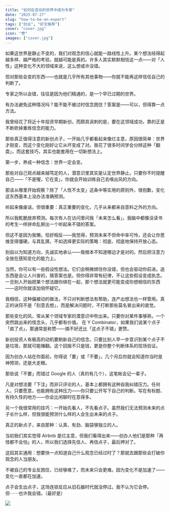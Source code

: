 ```yaml
---
title: "如何在变动的世界中成为专家"
date: "2025-07-27"
slug: "how-to-be-an-expert"
tags: ["创业", "好文推荐"]
cover: "cover.jpg"
icon: "😎"
images: ["cover.jpg"]
---
```

如果这世界是静止不变的，我们对观念的信心就能一路线性上升。某个想法经得起越多样、越严格的考验，就越可能是真的。许多人其实默默相信这一点——对「人性」这种变化不大的领域来说，这么想或许没错。



但对那些会变的东西——也就是几乎所有其他事物——你就不能再这样信任自己的判断了。



专家之所以会错，往往是因为他们精通的，是一个早已过期的世界。



有办法避免这种情况吗？能不能不被过时信念困住？答案是——可以，但得靠一点方法。



我曾经花了将近十年投资早期新创，而颇具讽刺的是，要在这领域成功，靠的正是不断砍掉重练信念的能力。



那些真正值得注意的新创点子，一开始几乎都看起来像烂主意，原因很简单：世界才刚变，而这个变化刚好让它从坏变成了对。我花了很多时间学会分辨这种「翻盘」，而这套技巧，其实也能套用在一切新想法上。



第一步，养成一种信念：世界一定会变。



那些对自己观点越来越笃定的人，潜意识里其实是认定世界静止。只要你不时提醒自己——「不是喔，它在变」，你就会开始训练自己去嗅出风的方向。



那该从哪里开始观察？除了「人性不太变」这条中等实用的原则外，很抱歉，变化这东西基本上没办法准确预测。



听起来像废话，但很重要：真正重要的变化，几乎从来都来自意料之外的方向。



所以我乾脆放弃预测。每次有人在访问里问我「未来怎么看」，我脑中都像没读书的考生一样拼命乱掰出一个听起来不错的答案。



但这不是因为我懒。恰好相反——我觉得，预测未来不但命中率可怜，还会让你思维变得僵硬。与其乱猜，不如选择更实际的策略：彻底、彻底地保持开放心态。



别自以为知道方向，先诚实地承认——我根本不知道哪边才是对的。然后把注意力全放在感知变化的能力上。



当然，你可以有一些假设性想法。它们会稍微绑住你没错，但也会驱动你前进。追东西是会让人兴奋的，猜答案也是。但你得非常有纪律，不让这些假设变成执念。
一旦别人开始把某个想法跟你绑在一起，那个想法就更可能变成你想相信的东西——这时你就该加倍怀疑它。



我相信，这种偏被动的做法，不只对判断想法有帮助，连产出想法也一样管用。真正的诀窍不是「刻意去想」，而是解决问题时，不打断那些莫名冒出来的直觉。



那些变化的风，常从某个领域专家的潜意识中吹出来。只要你对某件事够熟，一个突然跳出来的怪念头，几乎都有价值。
在 Y Combinator，如果我们说某个点子「疯了点」，那通常是称赞——搞不好还比「这点子不错」更赞。



新创投资人有极高的动机要刷新自己的信念。只要比别人早一步意识到某个点子不是垃圾，那就可能赚翻。这个回报不只是钱，更是你整个判断体系的现场验证。



因为创办人站在你面前，你得说「要」或「不要」，几个月后你就会知道你当时是神预测，还是大走眼。



那些说「不要」而错过 Google 的人（真的有几个），这笔帐会记一辈子。



凡是对想法要「下注」而非只评论的人，基本上都拥有这种自我纠错压力。任何人，只要愿意，也能拥有这种压力——你只要公开写下自己的判断。写在有标题、有持久性的地方——你会比闲聊时在意得多。



另一个我很常用的技巧：一开始先看人，不先看点子。虽然我们无法预测未来的点子长什么样，但我很能预测什么样的人会生出未来的点子。



真正的新点子，来自那种：认真、有劲、脑袋够独立的人。



当初我们其实觉得 Airbnb 是烂主意，但我们看得出来——创办人他们是那种「再怪都不会怕」的人，所以我们选择先信人、再信点子，最后押对了。



这招其实通用：想要快一点知道自己什么观念已经过时了？那就去跟那些会打破你观念的人当朋友。



不被自己的专业反困住，已经够难了，而未来只会更难。因为变化不是加速了——变化一直都在加速。



点子会生出点子，这场连锁反应从旧石器时代就没停过。我不认为它会停。
但⋯⋯也许我会错。（最好是）




![](https://prod-files-secure.s3.us-west-2.amazonaws.com/112d0858-5090-4d34-a606-b75eb8d65fd2/46476355-9cf3-4e99-9b7a-3531bc426380/1000202064.png?X-Amz-Algorithm=AWS4-HMAC-SHA256&X-Amz-Content-Sha256=UNSIGNED-PAYLOAD&X-Amz-Credential=ASIAZI2LB4664EFYA633%2F20250913%2Fus-west-2%2Fs3%2Faws4_request&X-Amz-Date=20250913T192258Z&X-Amz-Expires=3600&X-Amz-Security-Token=IQoJb3JpZ2luX2VjENP%2F%2F%2F%2F%2F%2F%2F%2F%2F%2FwEaCXVzLXdlc3QtMiJGMEQCIHu%2BwGKJTsBec1UbLuxFoimnr%2BkWdIYLHo6O6%2FePtHRGAiBkm0nPoYEBEDwwUQMAc1hw7E9xZ4rQGKocd4EQbBpl8yr%2FAwhMEAAaDDYzNzQyMzE4MzgwNSIMYsABqZUa1DjLy2F%2FKtwDPQFiLxaJm6SZjtxQ181rNafQmKdlYvvZS3SUofKFGz0V%2BII%2BXjdBKhZkUEzDBSjADHVKML1V6GUrV95c%2FoPDFMmnJSUm6dbGeU%2Fss10Zo9ejVnb%2BOsCNvNCBopZRQRrHs5JpP5Pwg2dxwYrgHl61ZD5LZOQAmnkGQqIorE4%2B5ElzNqPmCW8NSh5b1Azw5Q6vzs3kTEjZo2Vw7PaZ5N9Tv6Tiji%2B8VxWNaTrfzG0lvWi7CtiWosVc7XVQiEdzH6Ask3zVMXdHc3rNhHIDtxAe%2B1yxex29AYCfpebLwJFn0Gc9i56SLvZBbZ2RK0D3GuhN42qPZkmH7yJHAfwGIOgF%2FSXfISOOc5PFJpkAYfA5cQKkLgtfGpQ8CALr0h%2FIu0UPoKRzVRYWXSiV2rr9YWeWPXRTfphRHXGVuzV5sbCG0WQaaXqIZmGI4zOID4HM3YzGzNNHT%2FfObQdUfNHaNQVB%2B%2BiX%2FGqJiX1LK0IPKIUZkYgOGsy1jM2et7LWkE7GKQ4lVSNfQuAGpzSIUSeOXvPdr%2F7sRA9jkfrCCYNiZlgSTvDIt5vnLaFNcPCbA7lhru2FXfyHCCpWPX%2FDrl2zX5J5A8szMYk91gCO2iRuc287q43U5Odp05%2FN8dDU3Uow5vSWxgY6pgFbXHkaLlNHjxW3FfCCRi4YT6EDjQzLg44Svesqqmomadq6iGznz%2BvjnDI9OpRki3of6XGUjnopv2CqonmKh1HLcUqLldi8FTy%2BGk0mnXtSM3p2Pe5CilpStLZ3IesJgwS91Fw9JL5hs%2BKQ8SOu%2FCKXpTrq0KmxWj4hASM%2F9KNpJxptBWQmE9wMbSUgflzFvTXwHYBpe5SUxpNuxyKnJlOrkWR04v56&X-Amz-Signature=eb394ca1b634d952a0a582c55a629f524518f40a047fdc659caf8b615afa9950&X-Amz-SignedHeaders=host&x-amz-checksum-mode=ENABLED&x-id=GetObject)

